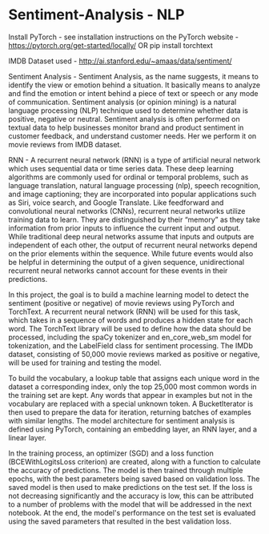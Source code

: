 # Sentiment-Analysis - NLP

Install PyTorch - see installation instructions on the PyTorch website - https://pytorch.org/get-started/locally/
OR
pip install torchtext

IMDB Dataset used - http://ai.stanford.edu/~amaas/data/sentiment/ 

Sentiment Analysis - Sentiment Analysis, as the name suggests, it means to identify the view or emotion behind a situation. It basically means to analyze and find the emotion or intent behind a piece of text or speech or any mode of communication. Sentiment analysis (or opinion mining) is a natural language processing (NLP) technique used to determine whether data is positive, negative or neutral. Sentiment analysis is often performed on textual data to help businesses monitor brand and product sentiment in customer feedback, and understand customer needs. Her we perform it on movie reviews from IMDB dataset.

RNN - A recurrent neural network (RNN) is a type of artificial neural network which uses sequential data or time series data. These deep learning algorithms are commonly used for ordinal or temporal problems, such as language translation, natural language processing (nlp), speech recognition, and image captioning; they are incorporated into popular applications such as Siri, voice search, and Google Translate. Like feedforward and convolutional neural networks (CNNs), recurrent neural networks utilize training data to learn. They are distinguished by their “memory” as they take information from prior inputs to influence the current input and output. While traditional deep neural networks assume that inputs and outputs are independent of each other, the output of recurrent neural networks depend on the prior elements within the sequence. While future events would also be helpful in determining the output of a given sequence, unidirectional recurrent neural networks cannot account for these events in their predictions.

In this project, the goal is to build a machine learning model to detect the sentiment (positive or negative) of movie reviews using PyTorch and TorchText. A recurrent neural network (RNN) will be used for this task, which takes in a sequence of words and produces a hidden state for each word. The TorchText library will be used to define how the data should be processed, including the spaCy tokenizer and en_core_web_sm model for tokenization, and the LabelField class for sentiment processing. The IMDb dataset, consisting of 50,000 movie reviews marked as positive or negative, will be used for training and testing the model.

To build the vocabulary, a lookup table that assigns each unique word in the dataset a corresponding index, only the top 25,000 most common words in the training set are kept. Any words that appear in examples but not in the vocabulary are replaced with a special unknown token. A BucketIterator is then used to prepare the data for iteration, returning batches of examples with similar lengths. The model architecture for sentiment analysis is defined using PyTorch, containing an embedding layer, an RNN layer, and a linear layer.

In the training process, an optimizer (SGD) and a loss function (BCEWithLogitsLoss criterion) are created, along with a function to calculate the accuracy of predictions. The model is then trained through multiple epochs, with the best parameters being saved based on validation loss. The saved model is then used to make predictions on the test set. If the loss is not decreasing significantly and the accuracy is low, this can be attributed to a number of problems with the model that will be addressed in the next notebook. At the end, the model's performance on the test set is evaluated using the saved parameters that resulted in the best validation loss.
